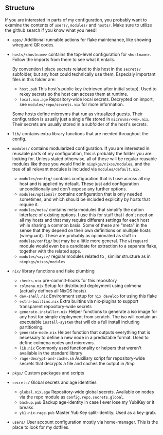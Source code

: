## Structure

If you are interested in parts of my configuration, you probably want to examine the contents of `users/`, `modules/` and `hosts/`.
Make sure to utilize the github search if you know what you need!

- `apps/` Additional runnable actions for flake maintenance, like showing wireguard QR codes.

- `hosts/<hostname>` contains the top-level configuration for `<hostname>`.
  Follow the imports from there to see what it entails.

  By convention I place secrets related to this host in the `secrets/` subfolder, but any host
  could technically use them. Especialy important files in this folder are:
  - `host.pub` This host's public key (retrieved after initial setup). Used to rekey secrets so the host can access them at runtime.
  - `local.nix.age` Repository-wide local secrets. Decrypted on import, see `modules/repo/secrets.nix` for more information.

  Some hosts define microvms that run as virtualized guests. Their configuration is usually just a single file
  stored in `microvms/<vm>.nix`. Their secrets are usually stored in a subfolder of the host's secrets.

- `lib/` contains extra library functions that are needed throughout the config.

- `modules/` contains modularized configuration. If you are interested in reusable parts of
  my configuration, this is probably the folder you are looking for. Unless stated otherwise,
  all of these will be regular reusable modules like those you would find in `nixpkgs/nixos/modules`,
  and the tree of all relevant modules is included via `modules/default.nix`.
  - `modules/config/` contains configuration that is I use across all my host and is applied by default.
    These just add configuration unconditionally and don't expose any further options.
  - `modules/optional/` contains configuration that is only needed sometimes, and which should
    be included explicitly by hosts that require it.
  - `modules/meta/` contains meta-modules that simplify the option interface of existing options.
    I use this for stuff that I don't need on all my hosts and that may require different settings
    for each host while sharing a common basis.
    Some of these are "meta" in the sense that they depend on their own definitions on multiple hosts (wireguard).
    These are probably as opinionated as stuff in `modules/config/` but may be a little more general.
    The `wireguard` module would even be a candidate for extraction to a separate flake, together with the related apps.
  - `modules/<xyz>/` regular modules related to <xyz>, similar structure as in `nixpkgs/nixos/modules`

- `nix/` library functions and flake plumbing
  - `checks.nix` pre-commit-hooks for this repository
  - `colmena.nix` Setup for distributed deployment using colmena (actually defines all NixOS hosts)
  - `dev-shell.nix` Environment setup for `nix develop` for using this flake
  - `extra-builtins.nix` Extra builtins via nix-plugins to support transparent repository-wide secrets
  - `generate-installer.nix` Helper functions to generate a iso image for any host for simple deployment from scratch. The iso will contain an executable `install-system` that will do a full install including partitioning.
  - `generate-node.nix` Helper function that outputs everything that is necessary to define a new node in a predictable format. Used to define colmena nodes and microvms.
  - `lib.nix` Commonly used functionality or helpers that weren't available in the standard library
  - `rage-decrypt-and-cache.sh` Auxiliary script for repository-wide secrets that decrypts a file and caches the output in /tmp

- `pkgs/` Custom packages and scripts

- `secrets/` Global secrets and age identities
  - `global.nix.age` Repository-wide global secrets. Available on nodes via the repo module as `config.repo.secrets.global`.
  - `backup.pub` Backup age-identity in case I ever lose my YubiKey or it breaks.
  - `yk1-nix-rage.pub` Master YubiKey split-identity. Used as a key-grab.

- `users/` User account configuration mostly via home-manager.
  This is the place to look for my dotfiles.
